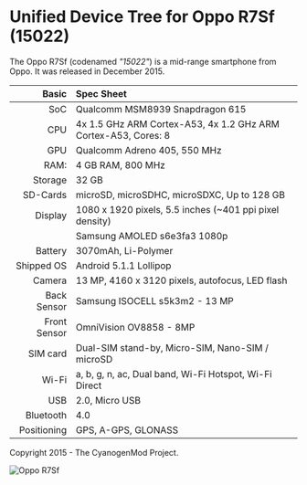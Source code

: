 Unified Device Tree for Oppo R7Sf (15022)
===========================================

The Oppo R7Sf (codenamed _"15022"_) is a mid-range smartphone from Oppo.
It was released in December 2015.

Basic        | Spec Sheet
------------:|:-------------------------
SoC          | Qualcomm MSM8939 Snapdragon 615
CPU          | 4x 1.5 GHz ARM Cortex-A53, 4x 1.2 GHz ARM Cortex-A53, Cores: 8
GPU          | Qualcomm Adreno 405, 550 MHz
RAM:         | 4 GB RAM, 800 MHz
Storage      | 32 GB
SD-Cards     | microSD, microSDHC, microSDXC, Up to 128 GB
Display      | 1080 x 1920 pixels, 5.5 inches (~401 ppi pixel density)
             | Samsung AMOLED s6e3fa3 1080p
Battery      | 3070mAh, Li-Polymer
Shipped OS   | Android 5.1.1 Lollipop
Camera       | 13 MP, 4160 x 3120 pixels, autofocus, LED flash
Back Sensor  | Samsung ISOCELL s5k3m2 - 13 MP
Front Sensor | OmniVision OV8858 - 8MP
SIM card     | Dual-SIM stand-by, Micro-SIM, Nano-SIM / microSD
Wi-Fi        | a, b, g, n, ac, Dual band, Wi-Fi Hotspot, Wi-Fi Direct
USB          | 2.0, Micro USB
Bluetooth    | 4.0
Positioning  | GPS, A-GPS, GLONASS





Copyright 2015 - The CyanogenMod Project.

![Oppo R7Sf](http://www.devicespecifications.com/images/model/887e376f/320/main.jpg "Oppo R7Sf")
